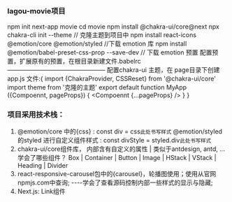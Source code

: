 ### lagou-movie项目
npm init next-app movie
cd movie
npm install @chakra-ui/core@next
npx chakra-cli init --theme  // 克隆主题到项目中
npm install react-icons @emotion/core  @emotion/styled   //下载 emotion 库
npm install @emotion/babel-preset-css-prop --save-dev  // 下载 emotion 预置
配置预置，扩展原有的预置，在根目录新建文件.babelrc
————————————————
配置chakra-ui 主题，在 page目录下创建 app.js 文件:{
  import {ChakraProvider, CSSReset} from '@chakra-ui/core'
  import theme from '克隆的主题'
  export default function MyApp ({Compoennt, pageProps}) {
    <ChakraProvider theme={theme}>
      <CSSReset />
      <Compoennt {...pageProps} />
    </ChakraProvider>
  }
}

### 项目采用技术栈：
1. @emotion/core 中的{css} : const div = css` 此处书写样式 `
   @emotion/styled的styled 进行自定义组件样式 : const divStyle = styled.div` 此处书写样式 `
2. chakra-ui/core组件库， 内部含有自定义的属性 | 类似于antdesign, antd, ...
   学会了哪些组件？ Box | Container | Button | Image | HStack | VStack | Heading | Divider
3. react-responsive-carousel包中的{carousel}，轮播图使用；使用从官网npmjs.com中查询; ----学会了查看源码控制内部一些样式的显示与隐藏;
4. Next.js: Link组件